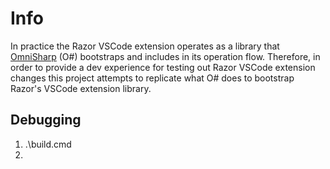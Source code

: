 # Info

In practice the Razor VSCode extension operates as a library that [OmniSharp](https://github.com/omnisharp/omnisharp-vscode) (O#) bootstraps and includes in its operation flow. Therefore, in order to provide a dev experience for testing out Razor VSCode extension changes this project attempts to replicate what O# does to bootstrap Razor's VSCode extension library.

## Debugging
1. .\build.cmd
2.